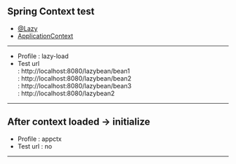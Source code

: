 ## Spring Context test

- <a href="lazy-bean">@Lazy</a>  
- <a href="ApplicationContext">ApplicationContext</a>


---  

<div id="lazy-bean"></div>

- Profile : lazy-load  
- Test url  
: http://localhost:8080/lazybean/bean1  
: http://localhost:8080/lazybean/bean2  
: http://localhost:8080/lazybean/bean3    
: http://localhost:8080/lazybean2  

---

<div id="ApplicationContext"></div>  

## After context loaded -> initialize  

- Profile : appctx  
- Test url : no
 

---  
